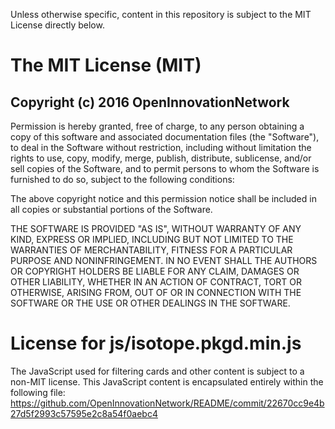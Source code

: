 Unless otherwise specific, content in this repository is subject to the MIT License directly below.

# The MIT License (MIT)

## Copyright (c) 2016 OpenInnovationNetwork

Permission is hereby granted, free of charge, to any person obtaining a copy
of this software and associated documentation files (the "Software"), to deal
in the Software without restriction, including without limitation the rights
to use, copy, modify, merge, publish, distribute, sublicense, and/or sell
copies of the Software, and to permit persons to whom the Software is
furnished to do so, subject to the following conditions:

The above copyright notice and this permission notice shall be included in all
copies or substantial portions of the Software.

THE SOFTWARE IS PROVIDED "AS IS", WITHOUT WARRANTY OF ANY KIND, EXPRESS OR
IMPLIED, INCLUDING BUT NOT LIMITED TO THE WARRANTIES OF MERCHANTABILITY,
FITNESS FOR A PARTICULAR PURPOSE AND NONINFRINGEMENT. IN NO EVENT SHALL THE
AUTHORS OR COPYRIGHT HOLDERS BE LIABLE FOR ANY CLAIM, DAMAGES OR OTHER
LIABILITY, WHETHER IN AN ACTION OF CONTRACT, TORT OR OTHERWISE, ARISING FROM,
OUT OF OR IN CONNECTION WITH THE SOFTWARE OR THE USE OR OTHER DEALINGS IN THE
SOFTWARE.

# License for  js/isotope.pkgd.min.js

The JavaScript used for filtering cards and other content is subject to a non-MIT license.  This JavaScript content is encapsulated entirely within the following file:
https://github.com/OpenInnovationNetwork/README/commit/22670cc9e4b27d5f2993c57595e2c8a54f0aebc4 

